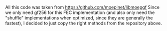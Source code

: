 All this code was taken from https://github.com/moepinet/libmoepgf
Since we only need gf256 for this FEC implementation (and also only need the "shuffle" implementations when optimized, since they are generally the fastest), 
I decided to just copy the right methods from the repository above.